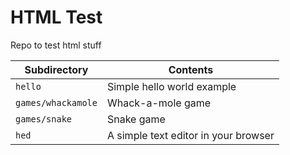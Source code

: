 # HTML Test
Repo to test html stuff

Subdirectory | Contents
--------- | --------
`hello` | Simple hello world example
`games/whackamole` | Whack-a-mole game
`games/snake` | Snake game
`hed` | A simple text editor in your browser
